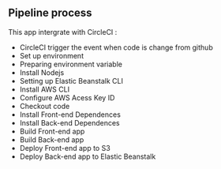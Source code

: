 ## Pipeline process

This app intergrate with CircleCI :
- CircleCI trigger the event when code is change from github
- Set up environment
- Preparing environment variable
- Install Nodejs
- Setting up Elastic Beanstalk CLI
- Install AWS CLI
- Configure AWS Acess Key ID
- Checkout code
- Install Front-end Dependences
- Install Back-end Dependences
- Build Front-end app
- Build Back-end app
- Deploy Front-end app to S3
- Deploy Back-end app to Elastic Beanstalk